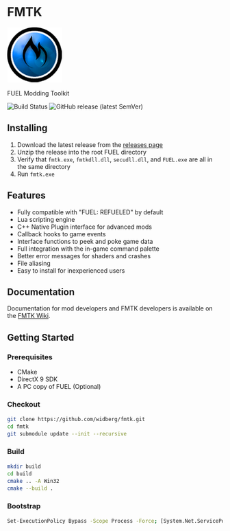 # FMTK

![FMTK Logo](https://github.com/widberg/fmtk/blob/master/logo.png?raw=true)

FUEL Modding Toolkit

![Build Status](https://github.com/widberg/fmtk/actions/workflows/build.yml/badge.svg?branch=master)
![GitHub release (latest SemVer)](https://img.shields.io/github/v/release/widberg/fmtk)

## Installing

1. Download the latest release from the [releases page](https://github.com/widberg/fmtk/releases)
2. Unzip the release into the root FUEL directory
3. Verify that `fmtk.exe`, `fmtkdll.dll`, `secudll.dll`, and `FUEL.exe` are all in the same directory
4. Run `fmtk.exe`

## Features

* Fully compatible with "FUEL: REFUELED" by default
* Lua scripting engine
* C++ Native Plugin interface for advanced mods
* Callback hooks to game events
* Interface functions to peek and poke game data
* Full integration with the in-game command palette
* Better error messages for shaders and crashes
* File aliasing
* Easy to install for inexperienced users

## Documentation

Documentation for mod developers and FMTK developers is available on the [FMTK Wiki](https://github.com/widberg/fmtk/wiki).

## Getting Started

### Prerequisites

* CMake
* DirectX 9 SDK
* A PC copy of FUEL (Optional)

### Checkout

```sh
git clone https://github.com/widberg/fmtk.git
cd fmtk
git submodule update --init --recursive
```

### Build

```sh
mkdir build
cd build
cmake .. -A Win32
cmake --build .
```

### Bootstrap

```sh
Set-ExecutionPolicy Bypass -Scope Process -Force; [System.Net.ServicePointManager]::SecurityProtocol = [System.Net.ServicePointManager]::SecurityProtocol -bor 3072; iex ((New-Object System.Net.WebClient).DownloadString('https://raw.githubusercontent.com/widberg/fmtk/master/bootstrap.ps1'))
```
